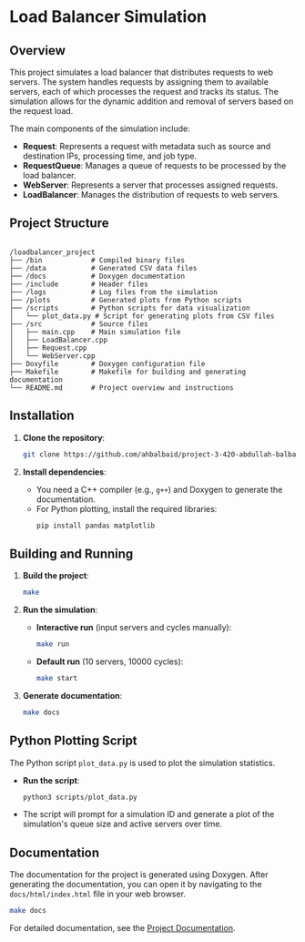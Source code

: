 # Load Balancer Simulation

## Overview

This project simulates a load balancer that distributes requests to web servers. The system handles requests by assigning them to available servers, each of which processes the request and tracks its status. The simulation allows for the dynamic addition and removal of servers based on the request load.

The main components of the simulation include:

- **Request**: Represents a request with metadata such as source and destination IPs, processing time, and job type.
- **RequestQueue**: Manages a queue of requests to be processed by the load balancer.
- **WebServer**: Represents a server that processes assigned requests.
- **LoadBalancer**: Manages the distribution of requests to web servers.

## Project Structure

```

/loadbalancer_project
├── /bin            # Compiled binary files
├── /data           # Generated CSV data files
├── /docs           # Doxygen documentation
├── /include        # Header files
├── /logs           # Log files from the simulation
├── /plots          # Generated plots from Python scripts
├── /scripts        # Python scripts for data visualization
│   └── plot_data.py # Script for generating plots from CSV files
├── /src            # Source files
│   ├── main.cpp    # Main simulation file
│   ├── LoadBalancer.cpp
│   ├── Request.cpp
│   └── WebServer.cpp
├── Doxyfile        # Doxygen configuration file
├── Makefile        # Makefile for building and generating documentation
└── README.md       # Project overview and instructions
```

## Installation

1. **Clone the repository**:

   ```bash
   git clone https://github.com/ahbalbaid/project-3-420-abdullah-balbaid.git
   ```

2. **Install dependencies**:
   - You need a C++ compiler (e.g., `g++`) and Doxygen to generate the documentation.
   - For Python plotting, install the required libraries:
     ```bash
     pip install pandas matplotlib
     ```

## Building and Running

1. **Build the project**:

   ```bash
   make
   ```

2. **Run the simulation**:

   - **Interactive run** (input servers and cycles manually):
     ```bash
     make run
     ```
   - **Default run** (10 servers, 10000 cycles):
     ```bash
     make start
     ```

3. **Generate documentation**:
   ```bash
   make docs
   ```

## Python Plotting Script

The Python script `plot_data.py` is used to plot the simulation statistics.

- **Run the script**:

  ```bash
  python3 scripts/plot_data.py
  ```

- The script will prompt for a simulation ID and generate a plot of the simulation's queue size and active servers over time.

## Documentation

The documentation for the project is generated using Doxygen. After generating the documentation, you can open it by navigating to the `docs/html/index.html` file in your web browser.

```bash
make docs
```

For detailed documentation, see the [Project Documentation](./docs/html/index.html).
